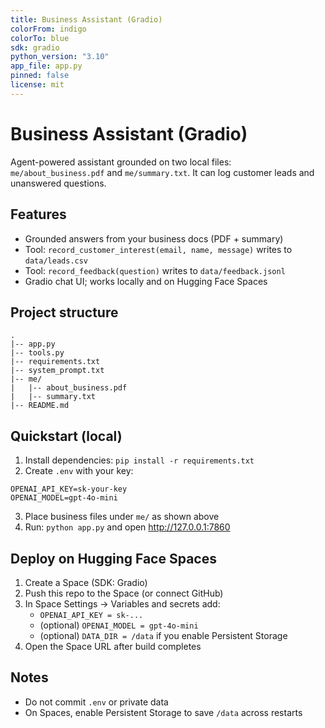 ```yaml
---
title: Business Assistant (Gradio)
colorFrom: indigo
colorTo: blue
sdk: gradio
python_version: "3.10"
app_file: app.py
pinned: false
license: mit
---
```


# Business Assistant (Gradio)

Agent-powered assistant grounded on two local files: `me/about_business.pdf` and `me/summary.txt`. It can log customer leads and unanswered questions.

## Features

- Grounded answers from your business docs (PDF + summary)
- Tool: `record_customer_interest(email, name, message)` writes to `data/leads.csv`
- Tool: `record_feedback(question)` writes to `data/feedback.jsonl`
- Gradio chat UI; works locally and on Hugging Face Spaces

## Project structure

```
.
|-- app.py
|-- tools.py
|-- requirements.txt
|-- system_prompt.txt
|-- me/
|   |-- about_business.pdf
|   |-- summary.txt
|-- README.md
```

## Quickstart (local)

1) Install dependencies: `pip install -r requirements.txt`
2) Create `.env` with your key:
```
OPENAI_API_KEY=sk-your-key
OPENAI_MODEL=gpt-4o-mini
```
3) Place business files under `me/` as shown above
4) Run: `python app.py` and open http://127.0.0.1:7860

## Deploy on Hugging Face Spaces

1) Create a Space (SDK: Gradio)
2) Push this repo to the Space (or connect GitHub)
3) In Space Settings → Variables and secrets add:
   - `OPENAI_API_KEY = sk-...`
   - (optional) `OPENAI_MODEL = gpt-4o-mini`
   - (optional) `DATA_DIR = /data` if you enable Persistent Storage
4) Open the Space URL after build completes

## Notes

- Do not commit `.env` or private data
- On Spaces, enable Persistent Storage to save `/data` across restarts
